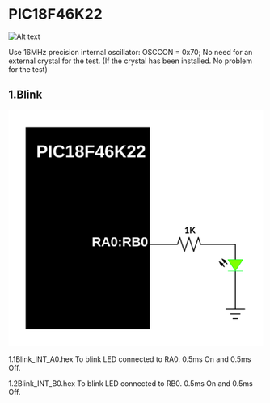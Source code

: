 # PIC18F46K22
![Alt text](https://www.microchip.com/_images/products/medium/a6d7ff1e606a7ffb60475e93c1b59c99.png)

Use 16MHz precision internal oscillator: OSCCON = 0x70;
No need for an external crystal for the test. (If the crystal has been installed. No problem for the test)

## 1.Blink
![Alt text](https://github.com/OELECTRIC/MCU/blob/master/Microchip/PIC18/PIC18F46K22/Test_Firmware/Picture/01_BLK.SVG)

1.1Blink_INT_A0.hex
     To blink LED connected to RA0. 0.5ms On and 0.5ms Off.

1.2Blink_INT_B0.hex
    To blink LED connected to RB0. 0.5ms On and 0.5ms Off.
